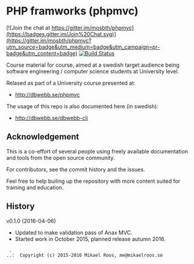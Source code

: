PHP framworks (phpmvc)
===================

[![Join the chat at https://gitter.im/mosbth/phpmvc](https://badges.gitter.im/Join%20Chat.svg)](https://gitter.im/mosbth/phpmvc?utm_source=badge&utm_medium=badge&utm_campaign=pr-badge&utm_content=badge)
[![Build Status](https://travis-ci.org/mosbth/phpmvc.svg?branch=master)](https://travis-ci.org/mosbth/phpmvc)

Course material for course, aimed at a swedish target audience being software engineering / computer science students at University level. 

Relased as part of a University course presented at:

* http://dbwebb.se/phpmvc

The usage of this repo is also documented here (in swedish):

* http://dbwebb.se/dbwebb-cli




Acknowledgement
-------------------

This is a co-effort of several people using freely available documentation and tools from the open source community. 

For contributors, see the commit history and the issues.

Feel free to help builing up the repository with more content suited for training and education.



History
-------------------

v0.1.0 (2016-04-06)

* Updated to make validation pass of Anax MVC.
* Started work in October 2015, planned release autumn 2016.



```                                                            
 .                                                             
..:  Copyright (c) 2015-2016 Mikael Roos, me@mikaelroos.se   
```                                                            
